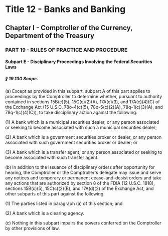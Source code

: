 
# Title 12 - Banks and Banking
## Chapter I - Comptroller of the Currency, Department of the Treasury
### PART 19 - RULES OF PRACTICE AND PROCEDURE
#### Subpart E - Disciplinary Proceedings Involving the Federal Securities Laws
##### § 19.130 Scope.

(a) Except as provided in this subpart, subpart A of this part applies to proceedings by the Comptroller to determine whether, pursuant to authority contained in sections 15B(c)(5), 15C(c)(2)(A), 17A(c)(3), and 17A(c)(4)(C) of the Exchange Act (15 U.S.C. 78o-4(c)(5), 78o-5(c)(2)(A), 78q-1(c)(3)(A), and 78q-1(c)(4)(C)), to take disciplinary action against the following:

(1) A bank which is a municipal securities dealer, or any person associated or seeking to become associated with such a municipal securities dealer;

(2) A bank which is a government securities broker or dealer, or any person associated with such government securities broker or dealer; or

(3) A bank which is a transfer agent, or any person associated or seeking to become associated with such transfer agent.

(b) In addition to the issuance of disciplinary orders after opportunity for hearing, the Comptroller or the Comptroller's delegate may issue and serve any notices and temporary or permanent cease-and-desist orders and take any actions that are authorized by section 8 of the FDIA (12 U.S.C. 1818), sections 15B(c)(5), 15C(c)(2)(B), and 17A(d)(2) of the Exchange Act, and other subparts of this part against the following:

(1) The parties listed in paragraph (a) of this section; and

(2) A bank which is a clearing agency.

(c) Nothing in this subpart impairs the powers conferred on the Comptroller by other provisions of law.
